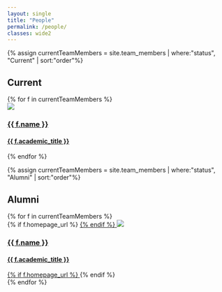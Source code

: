 ```yaml
---
layout: single
title: "People"
permalink: /people/
classes: wide2
---
```


{% assign currentTeamMembers = site.team_members | where:"status", "Current" | sort:"order"%}
<section id="Current" class="people__section">
  <h2 class="archive__subtitle">Current</h2>
  <div class="grid__wrapper">
  {% for f in currentTeamMembers %}
    <div class="grid__item">
      <article class="archive__item" itemscope itemtype="https://schema.org/Person">
        <a href="{{ f.url }}">
          <img src="{{ f.image_path | relative_url }}" class="people__avatar">
          <h3 class="people__name">{{ f.name }}</h3>
          <h4 class="people__academic_title">{{ f.academic_title }}</h4>
        </a>
      </article>
    </div>
  {% endfor %}
  </div>
</section>


{% assign currentTeamMembers = site.team_members | where:"status", "Alumni" | sort:"order"%}
<section id="Alumni" class="people__section">
  <h2 class="archive__subtitle">Alumni</h2>
  <div class="grid__wrapper">
  {% for f in currentTeamMembers %}
    <div class="grid__item">
      <article class="archive__item" itemscope itemtype="https://schema.org/Person">
        {% if f.homepage_url %}
        <a href="{{ f.homepage_url }}">
        {% endif %}
          <img src="{{ f.image_path | relative_url }}" class="people__avatar">
          <h3 class="people__name">{{ f.name }}</h3>
          <h4 class="people__academic_title">{{ f.academic_title }}</h4>
        {% if f.homepage_url %}
        </a>
        {% endif %}
      </article>
    </div>
  {% endfor %}
  </div>
</section>


